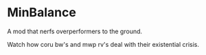 # MinBalance
A mod that nerfs overperformers to the ground. 

Watch how coru bw's and mwp rv's deal with their existential crisis.
